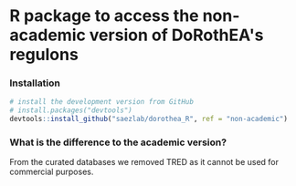 # R package to access the non-academic version of DoRothEA's regulons

### Installation

```r
# install the development version from GitHub
# install.packages("devtools")
devtools::install_github("saezlab/dorothea_R", ref = "non-academic")
```

### What is the difference to the academic version?
From the curated databases we removed TRED as it cannot be used
for commercial purposes.
